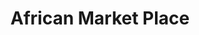 ---
title: "African Market Place"
url: /charlottesville/african-market-place/
shop: Lebensmittel
---